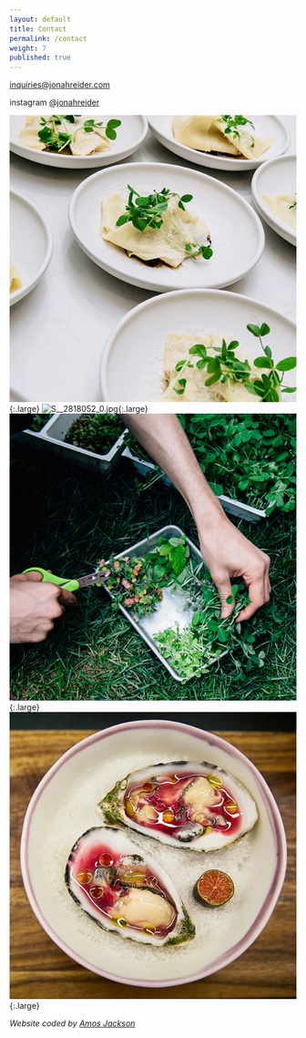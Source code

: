 ```yaml
---
layout: default
title: Contact
permalink: /contact
weight: 7
published: true
---
```


[inquiries@jonahreider.com](mailto:inquiries@jonahreider.com)

instagram [@jonahreider](https://instagram.com/jonahreider)

![plates of pasta](images/pasta_plating.jpg){:.large}
![S__2818052_0.jpg]({{site.baseurl}}/images/S__2818052_0.jpg){:.large}
![hands harvesting greens](images/greenery.jpg){:.large}
![oysters](images/sea_food.jpg){:.large}

_Website coded by [Amos Jackson](https://amos.im/)_
